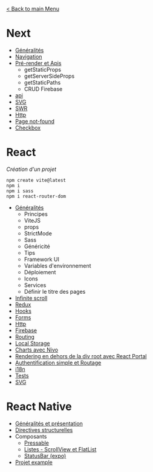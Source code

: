 [< Back to main Menu](https://github.com/gsoulie/Mobile-App-Development)    

# Next

* [Généralités](https://github.com/gsoulie/react-resources/blob/master/next-generalites.md)
* [Navigation](https://github.com/gsoulie/react-resources/blob/master/next-routing.md)
* [Pré-render et Apis](https://github.com/gsoulie/react-resources/blob/master/next-render.md)
  * getStaticProps
  * getServerSideProps
  * getStaticPaths
  * CRUD Firebase
* [api](https://github.com/gsoulie/react-resources/blob/master/next-api.md)     
* [SVG](https://github.com/gsoulie/react-resources/blob/master/next-svg.md)
* [SWR](https://github.com/gsoulie/react-resources/blob/master/next-swr.md)
* [Http](https://github.com/gsoulie/react-resources/blob/master/next-http.md)
* [Page not-found](https://github.com/gsoulie/react-resources/blob/master/next-not-found.md)
* [Checkbox](https://github.com/gsoulie/react-resources/blob/master/next-checkbox.md)      

# React

*Création d'un projet*
````
npm create vite@latest
npm i
npm i sass
npm i react-router-dom
````

* [Généralités](https://github.com/gsoulie/react-resources/blob/master/react-generalites.md)    
  * Principes     
  * ViteJS    
  * props    
  * StrictMode    
  * Sass    
  * Généricité    
  * Tips     
  * Framework UI    
  * Variables d'environnement     
  * Déploiement
  * Icons     
  * Services
  * Définir le titre des pages     
* [Infinite scroll](https://www.youtube.com/watch?v=R1FG54FY-18&ab_channel=Joshtriedcoding)     
* [Redux](https://github.com/gsoulie/react-resources/blob/master/react-redux.md)     
* [Hooks](https://github.com/gsoulie/react-resources/blob/master/react-hooks.md)    
* [Forms](https://github.com/gsoulie/react-resources/blob/master/react-forms.md)    
* [Http](https://github.com/gsoulie/react-resources/blob/master/react-http.md)     
* [Firebase](https://github.com/gsoulie/react-resources/blob/master/react-firebase.md)     
* [Routing](https://github.com/gsoulie/react-resources/blob/master/react-routing.md)     
* [Local Storage](https://github.com/gsoulie/react-resources/blob/master/react-localstorage.md)     
* [Charts avec Nivo](https://github.com/gsoulie/react-resources/blob/master/react-chart.md)     
* [Rendering en dehors de la div root avec React Portal](https://www.youtube.com/watch?v=LyLa7dU5tp8&ab_channel=WebDevSimplified)
* [Authentification simple et Routage](https://github.com/gsoulie/react-resources/tree/main/projects/authentication-example)     
* [i18n](https://github.com/gsoulie/react-resources/blob/master/react-i18n.md)
* [Tests](https://github.com/gsoulie/react-resources/blob/master/react-test.md)
* [SVG](https://github.com/gsoulie/react-resources/blob/master/react-svg.md)     

# React Native

* [Généralités et présentation](https://github.com/gsoulie/react-resources/blob/master/react-concept.md)       
* [Directives structurelles](https://github.com/gsoulie/react-resources/blob/master/react-directives.md)     
* Composants
  * [Pressable](https://github.com/gsoulie/react-resources/blob/master/react-native-pressable.md)     
  * [Listes - ScrollView et FlatList](https://github.com/gsoulie/react-resources/blob/master/react-native-list.md)      
  * [StatusBar (expo)](https://github.com/gsoulie/react-resources/blob/master/react-native-statusbar.md)    
* [Projet example](https://github.com/gsoulie/react-resources/tree/main/projects/firstApp)     
